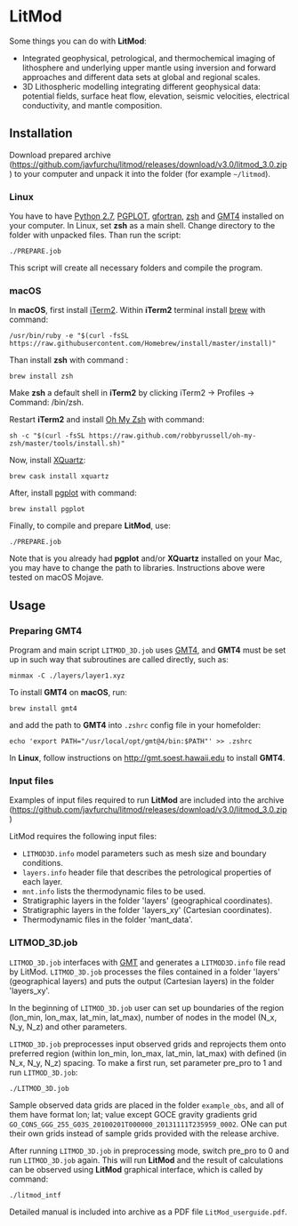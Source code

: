 # LitMod

Some things you can do with **LitMod**:

- Integrated geophysical, petrological, and thermochemical imaging of lithosphere and underlying upper mantle using inversion and forward approaches and different data sets at global and regional scales.
- 3D Lithospheric modelling integrating different geophysical data: potential fields, surface heat flow, elevation, seismic velocities, electrical conductivity, and mantle composition.

## Installation
Download prepared archive (https://github.com/javfurchu/litmod/releases/download/v3.0/litmod_3.0.zip) to your computer and unpack it into the folder (for example `~/litmod`). 

### Linux
You have to have [Python 2.7](https://www.python.org/), [PGPLOT](http://www.astro.caltech.edu/~tjp/pgplot/), [gfortran](https://gcc.gnu.org/fortran/), [zsh](http://www.zsh.org/) and [GMT4](http://gmt.soest.hawaii.edu) installed on your computer. In Linux, set **zsh** as a main shell. Change directory to the folder with unpacked files. Than run the script:
```
./PREPARE.job
```
This script will create all necessary folders and compile the program.

### macOS
In **macOS**, first install [iTerm2](https://iterm2.com). Within **iTerm2** terminal install [brew](https://brew.sh) with command:
```
/usr/bin/ruby -e "$(curl -fsSL https://raw.githubusercontent.com/Homebrew/install/master/install)"
```

Than install **zsh** with command :
```
brew install zsh
```

Make **zsh** a default shell in **iTerm2** by clicking iTerm2 -> Profiles -> Command: /bin/zsh.

Restart **iTerm2** and install [Oh My Zsh](https://ohmyz.sh) with command:
```
sh -c "$(curl -fsSL https://raw.github.com/robbyrussell/oh-my-zsh/master/tools/install.sh)"
```

Now, install [XQuartz](https://www.xquartz.org):
```
brew cask install xquartz
```

After, install [pgplot](http://www.astro.caltech.edu/~tjp/pgplot/) with command:
```
brew install pgplot
```

Finally, to compile and prepare **LitMod**, use:
```
./PREPARE.job
```
Note that is you already had **pgplot** and/or **XQuartz** installed on your Mac, you may have to change the path to libraries. Instructions above were tested on macOS Mojave.


## Usage

### Preparing GMT4
Program and main script `LITMOD_3D.job` uses [GMT4](http://gmt.soest.hawaii.edu), and **GMT4** must be set up in such way that subroutines are called directly, such as:
```
minmax -C ./layers/layer1.xyz
```

To install **GMT4** on **macOS**, run:
```
brew install gmt4
```
and add the path to **GMT4** into `.zshrc` config file in your homefolder:
```
echo 'export PATH="/usr/local/opt/gmt@4/bin:$PATH"' >> .zshrc
```
In **Linux**, follow instructions on http://gmt.soest.hawaii.edu to install **GMT4**.

### Input files
Examples of input files required to run **LitMod** are included into the archive (https://github.com/javfurchu/litmod/releases/download/v3.0/litmod_3.0.zip)

LitMod requires the following input files:

- `LITMOD3D.info` model parameters such as mesh size and boundary conditions.
- `layers.info` header file that describes the petrological properties of each layer.
- `mnt.info` lists the thermodynamic files to be used.
- Stratigraphic layers in the folder 'layers' (geographical coordinates).
- Stratigraphic layers in the folder 'layers_xy' (Cartesian coordinates).
- Thermodynamic files in the folder 'mant_data'.

### LITMOD_3D.job
`LITMOD_3D.job` interfaces with [GMT](https://github.com/GenericMappingTools) and generates a `LITMOD3D.info` file read by LitMod. `LITMOD_3D.job` processes the files contained in a folder 'layers' (geographical layers) and puts the output (Cartesian layers) in the folder 'layers_xy'. 

In the beginning of `LITMOD_3D.job` user can set up boundaries of the region (lon_min, lon_max, lat_min, lat_max), number of nodes in the model (N_x, N_y, N_z) and other parameters. 

`LITMOD_3D.job` preprocesses input observed grids and reprojects them onto preferred region (within lon_min, lon_max, lat_min, lat_max) with defined (in N_x, N_y, N_z) spacing. To make a first run, set parameter pre_pro to 1 and run `LITMOD_3D.job`:
```
./LITMOD_3D.job
```
Sample observed data grids are placed in the folder `example_obs`, and all of them have format lon; lat; value except GOCE gravity gradients grid `GO_CONS_GGG_255_G03S_20100201T000000_20131111T235959_0002`. ONe can put their own grids instead of sample grids provided with the release archive.

After running `LITMOD_3D.job` in preprocessing mode, switch pre_pro to 0 and run `LITMOD_3D.job` again. This will run **LitMod** and the result of calculations can be observed using **LitMod** graphical interface, which is called by command:
```
./litmod_intf
```

Detailed manual is included into archive as a PDF file `LitMod_userguide.pdf`.
